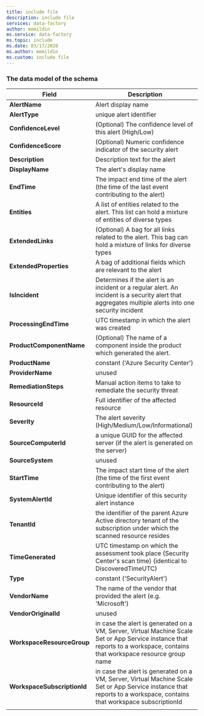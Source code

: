 ```yaml
---
title: include file
description: include file
services: data-factory
author: memildin
ms.service: data-factory
ms.topic: include
ms.date: 03/17/2020
ms.author: memildin
ms.custom: include file
---
```

### The data model of the schema

|Field|Description|
|----|----|
|**AlertName**|Alert display name|
|**AlertType**|unique alert identifier|
|**ConfidenceLevel**|(Optional) The confidence level of this alert (High/Low)|
|**ConfidenceScore**|(Optional) Numeric confidence indicator of the security alert|
|**Description**|Description text for the alert|
|**DisplayName**|The alert's display name|
|**EndTime**|The impact end time of the alert (the time of the last event contributing to the alert)|
|**Entities**|A list of entities related to the alert. This list can hold a mixture of entities of diverse types|
|**ExtendedLinks**|(Optional) A bag for all links related to the alert. This bag can hold a mixture of links for diverse types|
|**ExtendedProperties**|A bag of additional fields which are relevant to the alert|
|**IsIncident**|Determines if the alert is an incident or a regular alert. An incident is a security alert that aggregates multiple alerts into one security incident|
|**ProcessingEndTime**|UTC timestamp in which the alert was created|
|**ProductComponentName**|(Optional) The name of a component inside the product which generated the alert.|
|**ProductName**|constant ('Azure Security Center')|
|**ProviderName**|unused|
|**RemediationSteps**|Manual action items to take to remediate the security threat|
|**ResourceId**|Full identifier of the affected resource|
|**Severity**|The alert severity (High/Medium/Low/Informational)|
|**SourceComputerId**|a unique GUID for the affected server (if the alert is generated on the server)|
|**SourceSystem**|unused|
|**StartTime**|The impact start time of the alert (the time of the first event contributing to the alert)|
|**SystemAlertId**|Unique identifier of this security alert instance|
|**TenantId**|the identifier of the parent Azure Active directory tenant of the subscription under which the scanned resource resides|
|**TimeGenerated**|UTC timestamp on which the assessment took place (Security Center's scan time) (identical to DiscoveredTimeUTC)|
|**Type**|constant ('SecurityAlert')|
|**VendorName**|The name of the vendor that provided the alert (e.g. 'Microsoft')|
|**VendorOriginalId**|unused|
|**WorkspaceResourceGroup**|in case the alert is generated on a VM, Server, Virtual Machine Scale Set or App Service instance that reports to a workspace, contains that workspace resource group name|
|**WorkspaceSubscriptionId**|in case the alert is generated on a VM, Server, Virtual Machine Scale Set or App Service instance that reports to a workspace, contains that workspace subscriptionId|
|||
